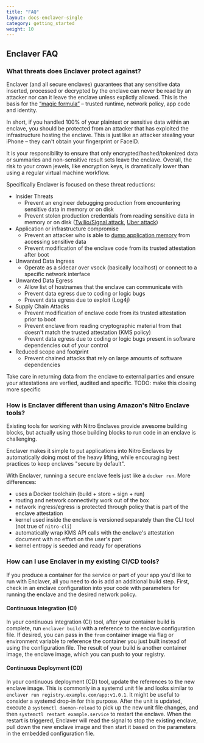 ```yaml
---
title: "FAQ"
layout: docs-enclaver-single
category: getting_started
weight: 10
---
```


## Enclaver FAQ

### What threats does Enclaver protect against?

Enclaver (and all secure enclaves) guarantees that any sensitive data inserted, processed or decrypted by the enclave can never be read by an attacker nor can it leave the enclave unless explictly allowed. This is the basis for the [“magic formula”](https://edgebit.io/blog/introducing-edgebit/#the-magic-formula) – trusted runtime, network policy, app code and identity.

In short, if you handled 100% of your plaintext or sensitive data within an enclave, you should be protected from an attacker that has exploited the infrastructure hosting the enclave. This is just like an attacker stealing your iPhone – they can't obtain your fingerprint or FaceID.

It is your responsibility to ensure that only encrypted/hashed/tokenized data or summaries and non-sensitive result sets leave the enclave. Overall, the risk to your crown jewels, like encryption keys, is dramatically lower than using a regular virtual machine workflow.

Specifically Enclaver is focused on these threat reductions:

 - Insider Threats
   - Prevent an engineer debugging production from encountering sensitive data in memory or on disk
   - Prevent stolen production credentials from reading sensitive data in memory or on disk ([Twilio/Signal attack][twilio], [Uber attack][uber])
 - Application or infrastructure compromise
   - Prevent an attacker who is able to [dump application memory][heartbleed] from accessing sensitive data
   - Prevent modification of the enclave code from its trusted attestation after boot
 - Unwanted Data Ingress
   - Operate as a sidecar over vsock (basically localhost) or connect to a specific network interface
 - Unwanted Data Egress
   - Allow list of hostnames that the enclave can communicate with
   - Prevent data egress due to coding or logic bugs
   - Prevent data egress due to exploit (Log4j)
 - Supply Chain Attacks
   - Prevent modification of enclave code from its trusted attestation prior to boot
   - Prevent enclave from reading cryptographic material from that doesn't match the trusted attestation (KMS policy)
   - Prevent data egress due to coding or logic bugs present in software dependencies out of your control
 - Reduced scope and footprint
   - Prevent chained attacks that rely on large amounts of software dependencies

Take care in returning data from the enclave to external parties and ensure your attestations are verfied, audited and specific.
TODO: make this closing more specific

[twilio]: https://edgebit.io/blog/threatvector-twilio-signal/
[uber]: https://edgebit.io/blog/threatvector-uber/
[heartbleed]: https://heartbleed.com/

### How is Enclaver different than using Amazon's Nitro Enclave tools?

Existing tools for working with Nitro Enclaves provide awesome building blocks, but actually using those building blocks to run code in an enclave is challenging.

Enclaver makes it simple to put applications into Nitro Enclaves by automatically doing most of the heavy lifting, while encouraging best practices to keep enclaves "secure by default".

With Enclaver, running a secure enclave feels just like a `docker run`. More differences:

 - uses a Docker toolchain (build + store + sign + run)
 - routing and network connectivity work out of the box
 - network ingress/egress is protected through policy that is part of the enclave attestation
 - kernel used inside the enclave is versioned separately than the CLI tool (not true of `nitro-cli`)
 - automatically wrap KMS API calls with the enclave's attestation document with no effort on the user's part
 - kernel entropy is seeded and ready for operations

### How can I use Enclaver in my existing CI/CD tools?

If you produce a container for the service or part of your app you'd like to run with Enclaver, all you need to do is add an additional build step. First, check in an enclave configuration into your code with parameters for running the enclave and the desired network policy.

#### Continuous Integration (CI)

In your continuous integration (CI) tool, after your container build is complete, run `enclaver build` with a reference to the enclave configuration file. If desired, you can pass in the `from` container image via flag or environment variable to reference the container you just built instead of using the configuration file. The result of your build is another container image, the enclave image, which you can push to your registry.


#### Continuous Deployment (CD)

In your continuous deployment (CD) tool, update the references to the new enclave image. This is commonly in a systemd unit file and looks similar to `enclaver run registry.example.com/app:v1.0.1`. It might be useful to consider a systemd drop-in for this purpose. After the unit is updated, execute a `systemctl daemon-reload` to pick up the new unit file changes, and then `systemctl restart example.service` to restart the enclave. When the restart is triggered, Enclaver will read the signal to stop the existing enclave, pull down the new enclave image and then start it based on the parameters in the embedded configuration file.